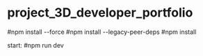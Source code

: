 # project_3D_developer_portfolio

#npm install --force
#npm install --legacy-peer-deps
#npm install

start: 
#npm run dev 
